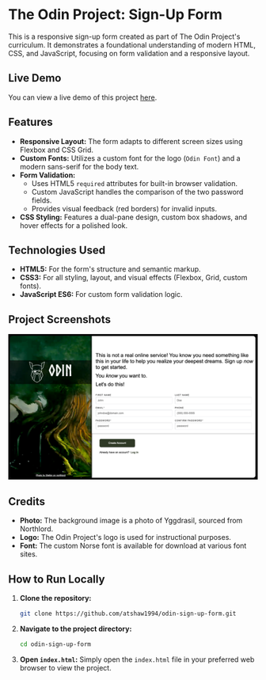 # The Odin Project: Sign-Up Form

This is a responsive sign-up form created as part of The Odin Project's curriculum. It demonstrates a foundational understanding of modern HTML, CSS, and JavaScript, focusing on form validation and a responsive layout.

## Live Demo

You can view a live demo of this project [here](https://atshaw1994.github.io/odin-sign-up-form/).

## Features

- **Responsive Layout:** The form adapts to different screen sizes using Flexbox and CSS Grid.
- **Custom Fonts:** Utilizes a custom font for the logo (`Odin Font`) and a modern sans-serif for the body text.
- **Form Validation:**
    - Uses HTML5 `required` attributes for built-in browser validation.
    - Custom JavaScript handles the comparison of the two password fields.
    - Provides visual feedback (red borders) for invalid inputs.
- **CSS Styling:** Features a dual-pane design, custom box shadows, and hover effects for a polished look.

## Technologies Used

- **HTML5:** For the form's structure and semantic markup.
- **CSS3:** For all styling, layout, and visual effects (Flexbox, Grid, custom fonts).
- **JavaScript ES6:** For custom form validation logic.

## Project Screenshots

![screenshot](res/screenshot.png)

## Credits

- **Photo:** The background image is a photo of Yggdrasil, sourced from Northlord.
- **Logo:** The Odin Project's logo is used for instructional purposes.
- **Font:** The custom Norse font is available for download at various font sites.

## How to Run Locally

1.  **Clone the repository:**
    ```bash
    git clone https://github.com/atshaw1994/odin-sign-up-form.git
    ```
2.  **Navigate to the project directory:**
    ```bash
    cd odin-sign-up-form
    ```
3.  **Open `index.html`:**
    Simply open the `index.html` file in your preferred web browser to view the project.